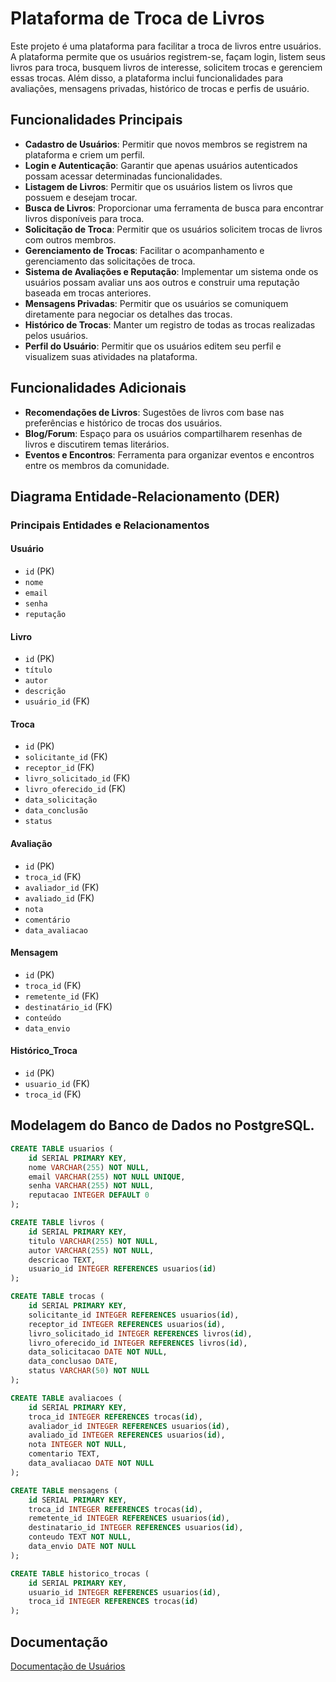 # Plataforma de Troca de Livros

Este projeto é uma plataforma para facilitar a troca de livros entre usuários. A plataforma permite que os usuários registrem-se, façam login, listem seus livros para troca, busquem livros de interesse, solicitem trocas e gerenciem essas trocas. Além disso, a plataforma inclui funcionalidades para avaliações, mensagens privadas, histórico de trocas e perfis de usuário.

## Funcionalidades Principais

- **Cadastro de Usuários**: Permitir que novos membros se registrem na plataforma e criem um perfil.
- **Login e Autenticação**: Garantir que apenas usuários autenticados possam acessar determinadas funcionalidades.
- **Listagem de Livros**: Permitir que os usuários listem os livros que possuem e desejam trocar.
- **Busca de Livros**: Proporcionar uma ferramenta de busca para encontrar livros disponíveis para troca.
- **Solicitação de Troca**: Permitir que os usuários solicitem trocas de livros com outros membros.
- **Gerenciamento de Trocas**: Facilitar o acompanhamento e gerenciamento das solicitações de troca.
- **Sistema de Avaliações e Reputação**: Implementar um sistema onde os usuários possam avaliar uns aos outros e construir uma reputação baseada em trocas anteriores.
- **Mensagens Privadas**: Permitir que os usuários se comuniquem diretamente para negociar os detalhes das trocas.
- **Histórico de Trocas**: Manter um registro de todas as trocas realizadas pelos usuários.
- **Perfil do Usuário**: Permitir que os usuários editem seu perfil e visualizem suas atividades na plataforma.

## Funcionalidades Adicionais

- **Recomendações de Livros**: Sugestões de livros com base nas preferências e histórico de trocas dos usuários.
- **Blog/Forum**: Espaço para os usuários compartilharem resenhas de livros e discutirem temas literários.
- **Eventos e Encontros**: Ferramenta para organizar eventos e encontros entre os membros da comunidade.

## Diagrama Entidade-Relacionamento (DER)

### Principais Entidades e Relacionamentos

#### Usuário
- `id` (PK)
- `nome`
- `email`
- `senha`
- `reputação`

#### Livro
- `id` (PK)
- `título`
- `autor`
- `descrição`
- `usuário_id` (FK)

#### Troca
- `id` (PK)
- `solicitante_id` (FK)
- `receptor_id` (FK)
- `livro_solicitado_id` (FK)
- `livro_oferecido_id` (FK)
- `data_solicitação`
- `data_conclusão`
- `status`

#### Avaliação
- `id` (PK)
- `troca_id` (FK)
- `avaliador_id` (FK)
- `avaliado_id` (FK)
- `nota`
- `comentário`
- `data_avaliacao`

#### Mensagem
- `id` (PK)
- `troca_id` (FK)
- `remetente_id` (FK)
- `destinatário_id` (FK)
- `conteúdo`
- `data_envio`

#### Histórico_Troca
- `id` (PK)
- `usuario_id` (FK)
- `troca_id` (FK)

## Modelagem do Banco de Dados no PostgreSQL.

```sql
CREATE TABLE usuarios (
    id SERIAL PRIMARY KEY,
    nome VARCHAR(255) NOT NULL,
    email VARCHAR(255) NOT NULL UNIQUE,
    senha VARCHAR(255) NOT NULL,
    reputacao INTEGER DEFAULT 0
);

CREATE TABLE livros (
    id SERIAL PRIMARY KEY,
    titulo VARCHAR(255) NOT NULL,
    autor VARCHAR(255) NOT NULL,
    descricao TEXT,
    usuario_id INTEGER REFERENCES usuarios(id)
);

CREATE TABLE trocas (
    id SERIAL PRIMARY KEY,
    solicitante_id INTEGER REFERENCES usuarios(id),
    receptor_id INTEGER REFERENCES usuarios(id),
    livro_solicitado_id INTEGER REFERENCES livros(id),
    livro_oferecido_id INTEGER REFERENCES livros(id),
    data_solicitacao DATE NOT NULL,
    data_conclusao DATE,
    status VARCHAR(50) NOT NULL
);

CREATE TABLE avaliacoes (
    id SERIAL PRIMARY KEY,
    troca_id INTEGER REFERENCES trocas(id),
    avaliador_id INTEGER REFERENCES usuarios(id),
    avaliado_id INTEGER REFERENCES usuarios(id),
    nota INTEGER NOT NULL,
    comentario TEXT,
    data_avaliacao DATE NOT NULL
);

CREATE TABLE mensagens (
    id SERIAL PRIMARY KEY,
    troca_id INTEGER REFERENCES trocas(id),
    remetente_id INTEGER REFERENCES usuarios(id),
    destinatario_id INTEGER REFERENCES usuarios(id),
    conteudo TEXT NOT NULL,
    data_envio DATE NOT NULL
);

CREATE TABLE historico_trocas (
    id SERIAL PRIMARY KEY,
    usuario_id INTEGER REFERENCES usuarios(id),
    troca_id INTEGER REFERENCES trocas(id)
);
```

## Documentação
[Documentação de Usuários](docs/documentacao.md)
